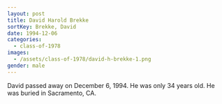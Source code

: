 ```yaml
---
layout: post
title: David Harold Brekke
sortKey: Brekke, David
date: 1994-12-06
categories:
  - class-of-1978
images:
  - /assets/class-of-1978/david-h-brekke-1.png
gender: male
---
```

David passed away on December 6, 1994. He was only 34 years old.  He was buried in Sacramento, CA.
